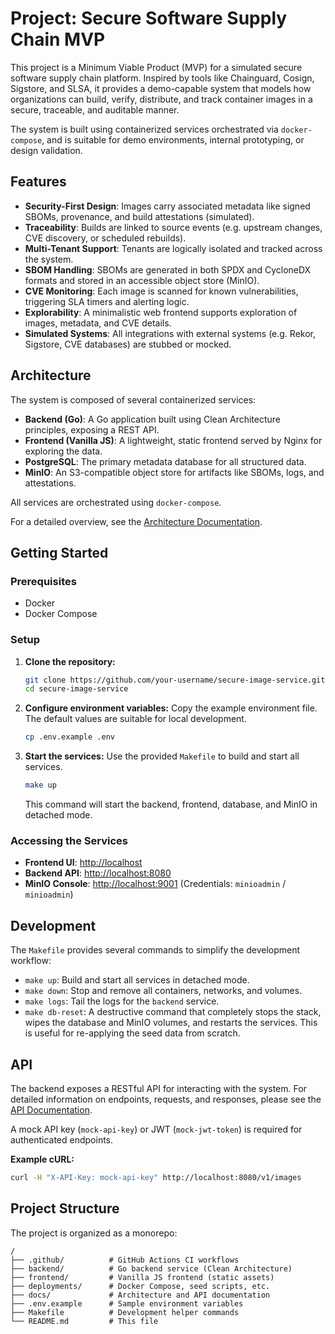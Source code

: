 # Project: Secure Software Supply Chain MVP

This project is a Minimum Viable Product (MVP) for a simulated secure software supply chain platform. Inspired by tools like Chainguard, Cosign, Sigstore, and SLSA, it provides a demo-capable system that models how organizations can build, verify, distribute, and track container images in a secure, traceable, and auditable manner.

The system is built using containerized services orchestrated via `docker-compose`, and is suitable for demo environments, internal prototyping, or design validation.

## Features

- **Security-First Design**: Images carry associated metadata like signed SBOMs, provenance, and build attestations (simulated).
- **Traceability**: Builds are linked to source events (e.g. upstream changes, CVE discovery, or scheduled rebuilds).
- **Multi-Tenant Support**: Tenants are logically isolated and tracked across the system.
- **SBOM Handling**: SBOMs are generated in both SPDX and CycloneDX formats and stored in an accessible object store (MinIO).
- **CVE Monitoring**: Each image is scanned for known vulnerabilities, triggering SLA timers and alerting logic.
- **Explorability**: A minimalistic web frontend supports exploration of images, metadata, and CVE details.
- **Simulated Systems**: All integrations with external systems (e.g. Rekor, Sigstore, CVE databases) are stubbed or mocked.

## Architecture

The system is composed of several containerized services:

- **Backend (Go)**: A Go application built using Clean Architecture principles, exposing a REST API.
- **Frontend (Vanilla JS)**: A lightweight, static frontend served by Nginx for exploring the data.
- **PostgreSQL**: The primary metadata database for all structured data.
- **MinIO**: An S3-compatible object store for artifacts like SBOMs, logs, and attestations.

All services are orchestrated using `docker-compose`.

For a detailed overview, see the [Architecture Documentation](./docs/architecture.md).

## Getting Started

### Prerequisites

- Docker
- Docker Compose

### Setup

1.  **Clone the repository:**
    ```sh
    git clone https://github.com/your-username/secure-image-service.git
    cd secure-image-service
    ```

2.  **Configure environment variables:**
    Copy the example environment file. The default values are suitable for local development.
    ```sh
    cp .env.example .env
    ```

3.  **Start the services:**
    Use the provided `Makefile` to build and start all services.
    ```sh
    make up
    ```
    This command will start the backend, frontend, database, and MinIO in detached mode.

### Accessing the Services

- **Frontend UI**: [http://localhost](http://localhost)
- **Backend API**: [http://localhost:8080](http://localhost:8080)
- **MinIO Console**: [http://localhost:9001](http://localhost:9001) (Credentials: `minioadmin` / `minioadmin`)

## Development

The `Makefile` provides several commands to simplify the development workflow:

- `make up`: Build and start all services in detached mode.
- `make down`: Stop and remove all containers, networks, and volumes.
- `make logs`: Tail the logs for the `backend` service.
- `make db-reset`: A destructive command that completely stops the stack, wipes the database and MinIO volumes, and restarts the services. This is useful for re-applying the seed data from scratch.

## API

The backend exposes a RESTful API for interacting with the system. For detailed information on endpoints, requests, and responses, please see the [API Documentation](./docs/api.md).

A mock API key (`mock-api-key`) or JWT (`mock-jwt-token`) is required for authenticated endpoints.

**Example cURL:**
```sh
curl -H "X-API-Key: mock-api-key" http://localhost:8080/v1/images
```

## Project Structure

The project is organized as a monorepo:

```
/
├── .github/          # GitHub Actions CI workflows
├── backend/          # Go backend service (Clean Architecture)
├── frontend/         # Vanilla JS frontend (static assets)
├── deployments/      # Docker Compose, seed scripts, etc.
├── docs/             # Architecture and API documentation
├── .env.example      # Sample environment variables
├── Makefile          # Development helper commands
└── README.md         # This file
```

